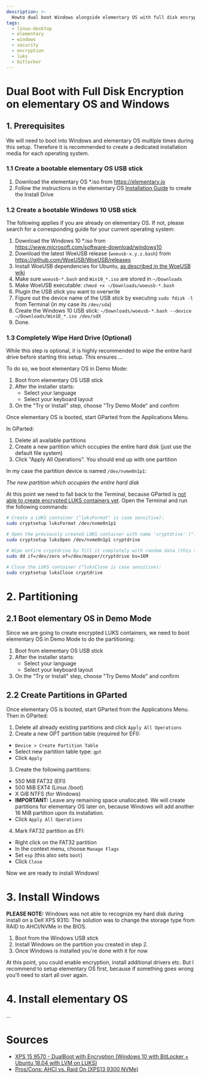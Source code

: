 ```yaml
---
description: >-
  Howto dual boot Windows alongside elementary OS with full disk encryption enabled for both operating systems.
tags:
  - linux-desktop
  - elementary
  - windows
  - security
  - encryption
  - luks
  - bitlocker
---
```


# Dual Boot with Full Disk Encryption on elementary OS and Windows

## 1. Prerequisites

We will need to boot into Windows and elementary OS multiple times during this setup. Therefore it is recommended to create a dedicated installation media for each operating system.

### 1.1 Create a bootable elementary OS USB stick

1. Download the elementary OS *.iso from https://elementary.io
2. Follow the instructions in the elementary OS [Installation Guide](https://elementary.io/docs/installation#creating-an-installation-medium) to create the Install Drive

### 1.2 Create a bootable Windows 10 USB stick

The following applies if you are already on elementary OS. If not, please search for a corresponding guide for your current operating system:

1. Download the Windows 10 *.iso from https://www.microsoft.com/software-download/windows10
2. Download the latest WoeUSB release (`woeusb-x.y.z.bash`) from https://github.com/WoeUSB/WoeUSB/releases
3. Install WoeUSB dependencies for Ubuntu, [as described in the WoeUSB wiki](https://github.com/WoeUSB/WoeUSB/wiki/Dependencies#ubuntu)
4. Make sure `woeusb-*.bash` and `Win10_*.iso` are stored in `~/Downloads`
5. Make WoeUSB executable: `chmod +x ~/Downloads/woeusb-*.bash`
6. Plugin the USB stick you want to overwrite
7. Figure out the device name of the USB stick by executing `sudo fdisk -l` from Terminal (in my case its `/dev/sda`)
8. Create the Windows 10 USB stick: `~/Downloads/woeusb-*.bash --device ~/Downloads/Win10_*.iso /dev/sdX`
9. Done.

### 1.3 Completely Wipe Hard Drive (Optional)

While this step is optional, it is highly recommended to wipe the entire hard drive before starting this setup. This ensures ...

To do so, we boot elementary OS in Demo Mode:

1. Boot from elementary OS USB stick
2. After the installer starts:
   - Select your language
   - Select your keyboard layout
3. On the "Try or Install" step, choose "Try Demo Mode" and confirm

Once elementary OS is booted, start GParted from the Applications Menu.

In GParted:

1. Delete all available partitions
2. Create a new partition which occupies the entire hard disk (just use the default file system)
3. Click "Apply All Operations". You should end up with one partition

In my case the partition device is named `/dev/nvme0n1p1`:

_The new partition which occupies the entire hard disk_

At this point we need to fall back to the Terminal, because GParted is [not able to create encrypted LUKS containers yet](https://gparted.org/features.php).
Open the Terminal and run the following commands:

```bash
# Create a LUKS container ("luksFormat" is case sensitive):
sudo cryptsetup luksFormat /dev/nvme0n1p1

# Open the previously created LUKS container with name 'cryptdrive' ("luksOpen" is case sensitive):
sudo cryptsetup luksOpen /dev/nvme0n1p1 cryptdrive

# Wipe entire cryptdrive by fill it completely with random data (this took about 1h on my 1TB drive):
sudo dd if=/dev/zero of=/dev/mapper/cryptdrive bs=16M

# Close the LUKS container ("luksClose is case sensitive):
sudo cryptsetup luksClose cryptdrive
```

# 2. Partitioning

## 2.1 Boot elementary OS in Demo Mode

Since we are going to create encrypted LUKS containers, we need to boot elementary OS in Demo Mode to do the partitioning:

1. Boot from elementary OS USB stick
2. After the installer starts:
   - Select your language
   - Select your keyboard layout
3. On the "Try or Install" step, choose "Try Demo Mode" and confirm

## 2.2 Create Partitions in GParted

Once elementary OS is booted, start GParted from the Applications Menu. Then in GParted:

1. Delete all already existing partitions and click `Apply All Operations`
2. Create a new GPT partition table (required for EFI):
  - `Device > Create Partition Table`
  - Select new partition table type: `gpt`
  - Click `Apply`
3. Create the following partitions:
  - 550 MiB FAT32 (EFI)
  - 500 MiB EXT4 (Linux /boot)
  - X GiB NTFS (for Windows)
  - **IMPORTANT:** Leave any remaining space unallocated. We will create partitions for elementary OS later on, because Windows will add another 16 MiB partition upon its installation.
  - Click `Apply All Operations`
4. Mark FAT32 partition as EFI:
  - Right click on the FAT32 partition
  - In the context menu, choose `Manage Flags`
  - Set `esp` (this also sets `boot`)
  - Click `Close`

Now we are ready to install Windows!

# 3. Install Windows

**PLEASE NOTE:** Windows was not able to recognize my hard disk during install on a Dell XPS 9310. The solution was to change the storage type from RAID to AHCI/NVMe in the BIOS.

1. Boot from the Windows USB stick
2. Install Windows on the partition you created in step 2.
3. Once Windows is installed you're done with it for now

At this point, you could enable encryption, install additional drivers etc. But I recommend to setup elementary OS first, because if something goes wrong you'll need to start all over again.

# 4. Install elementary OS

...


# Sources

- [XPS 15 9570 - DualBoot with Encryption (Windows 10 with BitLocker + Ubuntu 18.04 with LVM on LUKS)](https://gist.github.com/mdziekon/221bdb597cf32b46c50ffab96dbec08a)
- [Pros/Cons: AHCI vs. Raid On (XPS13 9300 NVMe)](https://www.dell.com/community/XPS/Pros-Cons-AHCI-vs-Raid-On-XPS13-9300-NVMe/td-p/7636984)